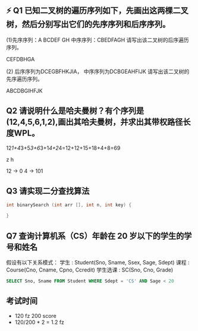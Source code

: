 ## ⚡️ Q1 已知二叉树的遍历序列如下，先画出这两棵二叉树，然后分别写出它们的先序序列和后序序列。

(1)先序序列：A BCDEF GH
中序序列：CBEDFAGH
请写出该二叉树的后序遍历序列。

CEFDBHGA

(2) 后序序列为DCEGBFHKJIA，
中序序列为DCBGEAHFIJK
请写出该二叉树的先序遍历序列。

ABCDBGIHFJK

## Q2 请说明什么是哈夫曼树？有个序列是(12,4,5,6,1,2),画出其哈夫曼树，并求出其带权路径长度WPL。

12*1+4*3+5*3+6*3+1*4+2*4=12+12+15+18+4+8=69

z h

12 -> 0
4 -> 101

## Q3 请实现二分查找算法

```c
int binarySearch (int arr [], int n, int key) {

}
```

## Q7 查询计算机系（CS）年龄在 20 岁以下的学生的学号和姓名

假设有以下关系模式：
学生 : Student(Sno, Sname, Ssex, Sage, Sdept)
课程 : Course(Cno, Cname, Cpno, Ccredit)
学生选课 : SC(Sno, Cno, Grade)

```sql
SELECT Sno, Sname FROM Student WHERE Sdept = 'CS' AND Sage < 20
```

## 考试时间

- 120 fz 200 score
- 120/200 \* 2 = 1.2 fz
